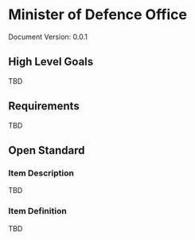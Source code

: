 # Minister of Defence Office
Document Version: 0.0.1

## High Level Goals
TBD

## Requirements

TBD

## Open Standard

### Item Description

TBD

### Item Definition

TBD
